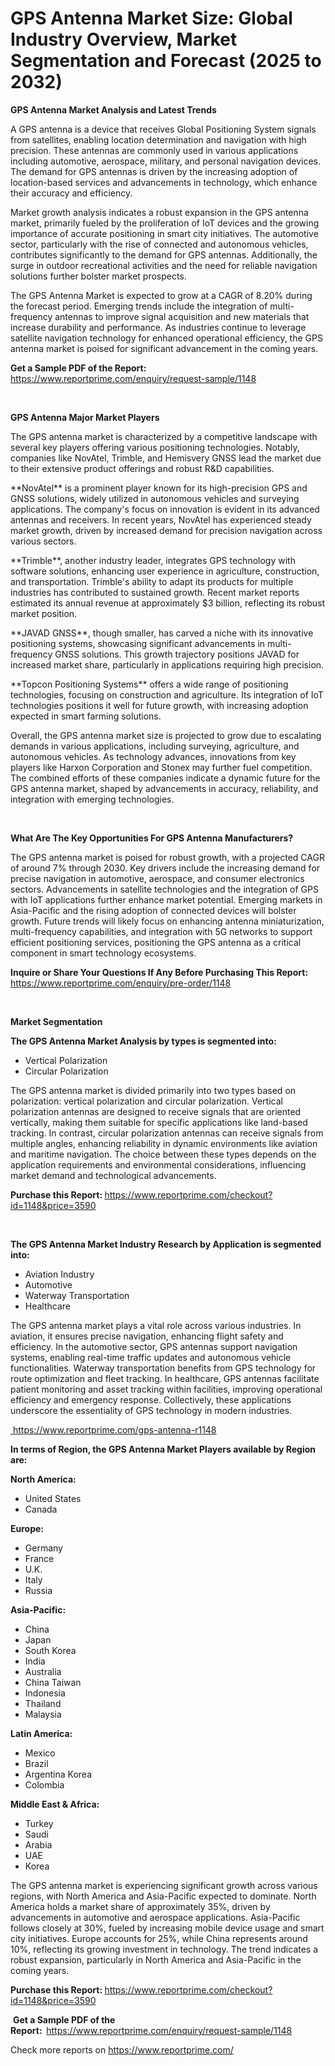 <p><h1>GPS Antenna Market Size: Global Industry Overview, Market Segmentation and Forecast (2025 to 2032)</h1></p><p><strong>GPS Antenna Market Analysis and Latest Trends</strong></p>
<p><p>A GPS antenna is a device that receives Global Positioning System signals from satellites, enabling location determination and navigation with high precision. These antennas are commonly used in various applications including automotive, aerospace, military, and personal navigation devices. The demand for GPS antennas is driven by the increasing adoption of location-based services and advancements in technology, which enhance their accuracy and efficiency.</p><p>Market growth analysis indicates a robust expansion in the GPS antenna market, primarily fueled by the proliferation of IoT devices and the growing importance of accurate positioning in smart city initiatives. The automotive sector, particularly with the rise of connected and autonomous vehicles, contributes significantly to the demand for GPS antennas. Additionally, the surge in outdoor recreational activities and the need for reliable navigation solutions further bolster market prospects.</p><p>The GPS Antenna Market is expected to grow at a CAGR of 8.20% during the forecast period. Emerging trends include the integration of multi-frequency antennas to improve signal acquisition and new materials that increase durability and performance. As industries continue to leverage satellite navigation technology for enhanced operational efficiency, the GPS antenna market is poised for significant advancement in the coming years.</p></p>
<p><strong>Get a Sample PDF of the Report:&nbsp;</strong> <a href="https://www.reportprime.com/enquiry/request-sample/1148?utm_campaign=3025&utm_medium=2&utm_source=Github&utm_content=ia&utm_term=18032025&utm_id=gps-antenna">https://www.reportprime.com/enquiry/request-sample/1148</a></p>
<p>&nbsp;</p>
<p><strong>GPS Antenna Major Market Players</strong></p>
<p><p>The GPS antenna market is characterized by a competitive landscape with several key players offering various positioning technologies. Notably, companies like NovAtel, Trimble, and Hemisvery GNSS lead the market due to their extensive product offerings and robust R&D capabilities.</p><p>**NovAtel** is a prominent player known for its high-precision GPS and GNSS solutions, widely utilized in autonomous vehicles and surveying applications. The company's focus on innovation is evident in its advanced antennas and receivers. In recent years, NovAtel has experienced steady market growth, driven by increased demand for precision navigation across various sectors.</p><p>**Trimble**, another industry leader, integrates GPS technology with software solutions, enhancing user experience in agriculture, construction, and transportation. Trimble's ability to adapt its products for multiple industries has contributed to sustained growth. Recent market reports estimated its annual revenue at approximately $3 billion, reflecting its robust market position.</p><p>**JAVAD GNSS**, though smaller, has carved a niche with its innovative positioning systems, showcasing significant advancements in multi-frequency GNSS solutions. This growth trajectory positions JAVAD for increased market share, particularly in applications requiring high precision.</p><p>**Topcon Positioning Systems** offers a wide range of positioning technologies, focusing on construction and agriculture. Its integration of IoT technologies positions it well for future growth, with increasing adoption expected in smart farming solutions.</p><p>Overall, the GPS antenna market size is projected to grow due to escalating demands in various applications, including surveying, agriculture, and autonomous vehicles. As technology advances, innovations from key players like Harxon Corporation and Stonex may further fuel competition. The combined efforts of these companies indicate a dynamic future for the GPS antenna market, shaped by advancements in accuracy, reliability, and integration with emerging technologies.</p></p>
<p>&nbsp;</p>
<p><strong>What Are The Key Opportunities For GPS Antenna Manufacturers?</strong></p>
<p><p>The GPS antenna market is poised for robust growth, with a projected CAGR of around 7% through 2030. Key drivers include the increasing demand for precise navigation in automotive, aerospace, and consumer electronics sectors. Advancements in satellite technologies and the integration of GPS with IoT applications further enhance market potential. Emerging markets in Asia-Pacific and the rising adoption of connected devices will bolster growth. Future trends will likely focus on enhancing antenna miniaturization, multi-frequency capabilities, and integration with 5G networks to support efficient positioning services, positioning the GPS antenna as a critical component in smart technology ecosystems.</p></p>
<p><strong>Inquire or Share Your Questions If Any Before Purchasing This Report:</strong> <a href="https://www.reportprime.com/enquiry/pre-order/1148?utm_campaign=3025&utm_medium=2&utm_source=Github&utm_content=ia&utm_term=18032025&utm_id=gps-antenna">https://www.reportprime.com/enquiry/pre-order/1148</a></p>
<p>&nbsp;</p>
<p><strong>Market Segmentation</strong></p>
<p><strong>The GPS Antenna Market Analysis by types is segmented into:</strong></p>
<p><ul><li>Vertical Polarization</li><li>Circular Polarization</li></ul></p>
<p><p>The GPS antenna market is divided primarily into two types based on polarization: vertical polarization and circular polarization. Vertical polarization antennas are designed to receive signals that are oriented vertically, making them suitable for specific applications like land-based tracking. In contrast, circular polarization antennas can receive signals from multiple angles, enhancing reliability in dynamic environments like aviation and maritime navigation. The choice between these types depends on the application requirements and environmental considerations, influencing market demand and technological advancements.</p></p>
<p><strong>Purchase this Report:&nbsp;</strong><a href="https://www.reportprime.com/checkout?id=1148&price=3590&utm_campaign=3025&utm_medium=2&utm_source=Github&utm_content=ia&utm_term=18032025&utm_id=gps-antenna">https://www.reportprime.com/checkout?id=1148&price=3590</a></p>
<p>&nbsp;</p>
<p><strong>The GPS Antenna Market Industry Research by Application is segmented into:</strong></p>
<p><ul><li>Aviation Industry</li><li>Automotive</li><li>Waterway Transportation</li><li>Healthcare</li></ul></p>
<p><p>The GPS antenna market plays a vital role across various industries. In aviation, it ensures precise navigation, enhancing flight safety and efficiency. In the automotive sector, GPS antennas support navigation systems, enabling real-time traffic updates and autonomous vehicle functionalities. Waterway transportation benefits from GPS technology for route optimization and fleet tracking. In healthcare, GPS antennas facilitate patient monitoring and asset tracking within facilities, improving operational efficiency and emergency response. Collectively, these applications underscore the essentiality of GPS technology in modern industries.</p></p>
<p><a href="https://www.reportprime.com/gps-antenna-r1148?utm_campaign=3025&utm_medium=2&utm_source=Github&utm_content=ia&utm_term=18032025&utm_id=gps-antenna">&nbsp;https://www.reportprime.com/gps-antenna-r1148</a></p>
<p><strong>In terms of Region, the GPS Antenna Market Players available by Region are:</strong></p>
<p>
    <p> <strong> North America: </strong>
        <ul>
            <li>United States</li>
            <li>Canada</li>
        </ul>
        </p> 
    <p> <strong> Europe: </strong>
        <ul>
            <li>Germany</li>
            <li>France</li>
            <li>U.K.</li>
            <li>Italy</li>
            <li>Russia</li>
        </ul>
        </p> 
    <p> <strong> Asia-Pacific: </strong>
        <ul>
            <li>China</li>
            <li>Japan</li>
            <li>South Korea</li>
            <li>India</li>
            <li>Australia</li>
            <li>China Taiwan</li>
            <li>Indonesia</li>
            <li>Thailand</li>
            <li>Malaysia</li>
        </ul>
        </p> 
    <p> <strong> Latin America: </strong>
        <ul>
            <li>Mexico</li>
            <li>Brazil</li>
            <li>Argentina Korea</li>
            <li>Colombia</li>
        </ul>
        </p> 
    <p> <strong> Middle East & Africa: </strong>
        <ul>
            <li>Turkey</li>
            <li>Saudi</li>
            <li>Arabia</li>
            <li>UAE</li>
            <li>Korea</li>
        </ul>
    </p>
    </p>
<p><p>The GPS antenna market is experiencing significant growth across various regions, with North America and Asia-Pacific expected to dominate. North America holds a market share of approximately 35%, driven by advancements in automotive and aerospace applications. Asia-Pacific follows closely at 30%, fueled by increasing mobile device usage and smart city initiatives. Europe accounts for 25%, while China represents around 10%, reflecting its growing investment in technology. The trend indicates a robust expansion, particularly in North America and Asia-Pacific in the coming years.</p></p>
<p><strong>Purchase this Report: </strong><a href="https://www.reportprime.com/checkout?id=1148&price=3590&utm_campaign=3025&utm_medium=2&utm_source=Github&utm_content=ia&utm_term=18032025&utm_id=gps-antenna">https://www.reportprime.com/checkout?id=1148&price=3590</a></p>
<p>&nbsp;<strong>Get a Sample PDF of the Report:&nbsp;&nbsp;</strong><a href="https://www.reportprime.com/enquiry/request-sample/1148?utm_campaign=3025&utm_medium=2&utm_source=Github&utm_content=ia&utm_term=18032025&utm_id=gps-antenna">https://www.reportprime.com/enquiry/request-sample/1148</a></p>
<p><strong></strong></p>
<p>Check more reports on <a href="https://www.reportprime.com/?utm_campaign=3025&utm_medium=2&utm_source=Github&utm_content=ia&utm_term=18032025&utm_id=gps-antenna">https://www.reportprime.com/</a></p>